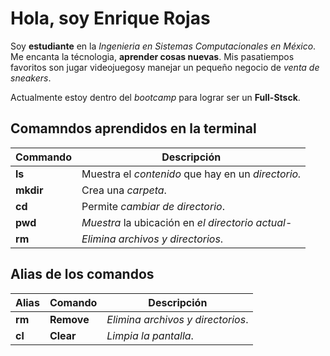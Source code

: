 # Hola, soy Enrique Rojas 

Soy **estudiante** en la _Ingenieria en Sistemas Computacionales en México_. Me encanta la técnologia, **aprender cosas nuevas**. Mis pasatiempos favoritos son jugar videojuegosy manejar un pequeño negocio de _venta de sneakers_.

Actualmente estoy dentro del _bootcamp_ para lograr ser un **Full-Stsck**.

## Comamndos aprendidos en la terminal 

|**Commando**|**Descripción**|
|------------|---------------|
|**ls**      |Muestra el _contenido_ que hay en un _directorio._|
|**mkdir**   |Crea una _carpeta_.|
|**cd**      |Permite _cambiar de directorio_.|
|**pwd**     |_Muestra_ la ubicación en _el directorio actual_-|
|**rm**      |_Elimina archivos y directorios_.|


## Alias de los comandos

|**Alias**|**Comando**|**Descripción**|
|---------|-----------|---------------|
|**rm**   |**Remove** |_Elimina archivos y directorios_.|
|**cl**   |**Clear**  |_Limpia la pantalla_.|

